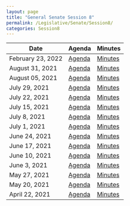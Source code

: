 ```yaml
---
layout: page
title: "General Senate Session 8"
permalink: /Legislative/Senate/Session8/
categories: Session8
---
```


| Date              | Agenda                                                  | Minutes                                                   |
| ----------------- | ------------------------------------------------------- | --------------------------------------------------------- |
| February 23, 2022 | [Agenda](/Legislative/Senate/Session8/20220223_Agenda/) | [Minutes](/Legislative/Senate/Session8/20220223_Minutes/) |
| August 31, 2021   | [Agenda](/Legislative/Senate/Session8/20210831_Agenda/) | [Minutes](/Legislative/Senate/Session8/20210831_Minutes/) |
| August 05, 2021   | [Agenda](/Legislative/Senate/Session8/20210805_Agenda/) | [Minutes](/Legislative/Senate/Session8/20210805_Minutes/) |
| July 29, 2021     | [Agenda](/Legislative/Senate/Session8/20210729_Agenda/) | [Minutes](/Legislative/Senate/Session8/20210729_Minutes/) |
| July 22, 2021     | [Agenda](/Legislative/Senate/Session8/20210722_Agenda/) | [Minutes](/Legislative/Senate/Session8/20210722_Minutes/) |
| July 15, 2021     | [Agenda](/Legislative/Senate/Session8/20210715_Agenda/) | [Minutes](/Legislative/Senate/Session8/20210715_Minutes/) |
| July 8, 2021      | [Agenda](/Legislative/Senate/Session8/20210708_Agenda/) | [Minutes](/Legislative/Senate/Session8/20210708_Minutes/) |
| July 1, 2021      | [Agenda](/Legislative/Senate/Session8/20210701_Agenda/) | [Minutes](/Legislative/Senate/Session8/20210701_Minutes/) |
| June 24, 2021     | [Agenda](/Legislative/Senate/Session8/20210624_Agenda/) | [Minutes](/Legislative/Senate/Session8/20210624_Minutes/) |
| June 17, 2021     | [Agenda](/Legislative/Senate/Session8/20210617_Agenda/) | [Minutes](/Legislative/Senate/Session8/20210617_Minutes/) |
| June 10, 2021     | [Agenda](/Legislative/Senate/Session8/20210610_Agenda/) | [Minutes](/Legislative/Senate/Session8/20210610_Minutes/) |
| June 3, 2021      | [Agenda](/Legislative/Senate/Session8/20210603_Agenda/) | [Minutes](/Legislative/Senate/Session8/20210603_Minutes/) |
| May 27, 2021      | [Agenda](/Legislative/Senate/Session8/20210527_Agenda/) | [Minutes](/Legislative/Senate/Session8/20210527_Minutes/) |
| May 20, 2021      | [Agenda](/Legislative/Senate/Session8/20210520_Agenda/) | [Minutes](/Legislative/Senate/Session8/20210520_Minutes/) |
| April 22, 2021    | [Agenda](/Legislative/Senate/Session8/20210422_Agenda/) | [Minutes](/Legislative/Senate/Session8/20210422_Minutes/) |
